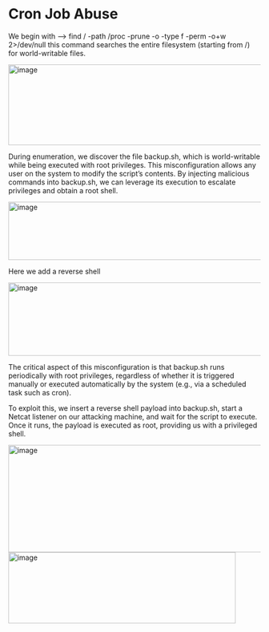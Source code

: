 # Cron Job Abuse

We begin with -->  find / -path /proc -prune -o -type f -perm -o+w 2>/dev/null  this command searches the entire filesystem (starting from /) for world-writable files.

<img width="1044" height="161" alt="image" src="https://github.com/user-attachments/assets/069d6357-698c-4072-9d9a-86a2d0907035" />

During enumeration, we discover the file backup.sh, which is world-writable while being executed with root privileges. This misconfiguration allows any user on the system to modify the script’s contents. By injecting malicious commands into backup.sh, we can leverage its execution to escalate privileges and obtain a root shell.

<img width="665" height="116" alt="image" src="https://github.com/user-attachments/assets/871d6921-ea9a-44d6-a4a9-256834d5ca2e" />

Here we add a reverse shell

<img width="843" height="146" alt="image" src="https://github.com/user-attachments/assets/1a756a7e-dda6-4060-8851-80012b4baa6d" />

The critical aspect of this misconfiguration is that backup.sh runs periodically with root privileges, regardless of whether it is triggered manually or executed automatically by the system (e.g., via a scheduled task such as cron).

To exploit this, we insert a reverse shell payload into backup.sh, start a Netcat listener on our attacking machine, and wait for the script to execute. Once it runs, the payload is executed as root, providing us with a privileged shell.

<img width="937" height="214" alt="image" src="https://github.com/user-attachments/assets/388f48c3-2c6c-4ce8-a65c-94812986f6f1" />

<img width="454" height="142" alt="image" src="https://github.com/user-attachments/assets/9ae74f7c-7b39-418c-aa7e-35596a117d7b" />
